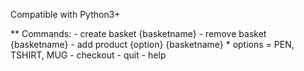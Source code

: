 Compatible with Python3+

** Commands:
	- create basket {basketname}
	- remove basket {basketname}
	- add product {option} {basketname}
		* options = PEN, TSHIRT, MUG
	- checkout
	- quit
	- help

